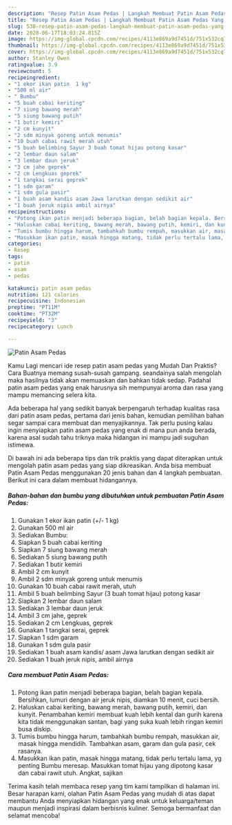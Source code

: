 ```yaml
---
description: "Resep Patin Asam Pedas | Langkah Membuat Patin Asam Pedas Yang Enak Dan Mudah"
title: "Resep Patin Asam Pedas | Langkah Membuat Patin Asam Pedas Yang Enak Dan Mudah"
slug: 538-resep-patin-asam-pedas-langkah-membuat-patin-asam-pedas-yang-enak-dan-mudah
date: 2020-06-17T18:03:24.815Z
image: https://img-global.cpcdn.com/recipes/4113e869a9d7451d/751x532cq70/patin-asam-pedas-foto-resep-utama.jpg
thumbnail: https://img-global.cpcdn.com/recipes/4113e869a9d7451d/751x532cq70/patin-asam-pedas-foto-resep-utama.jpg
cover: https://img-global.cpcdn.com/recipes/4113e869a9d7451d/751x532cq70/patin-asam-pedas-foto-resep-utama.jpg
author: Stanley Owen
ratingvalue: 3.9
reviewcount: 5
recipeingredient:
- "1 ekor ikan patin  1 kg"
- "500 ml air"
- " Bumbu"
- "5 buah cabai keriting"
- "7 siung bawang merah"
- "5 siung bawang putih"
- "1 butir kemiri"
- "2 cm kunyit"
- "2 sdm minyak goreng untuk menumis"
- "10 buah cabai rawit merah utuh"
- "5 buah belimbing Sayur 3 buah tomat hijau potong kasar"
- "2 lembar daun salam"
- "3 lembar daun jeruk"
- "3 cm jahe geprek"
- "2 cm Lengkuas geprek"
- "1 tangkai serai geprek"
- "1 sdm garam"
- "1 sdm gula pasir"
- "1 buah asam kandis asam Jawa larutkan dengan sedikit air"
- "1 buah jeruk nipis ambil airnya"
recipeinstructions:
- "Potong ikan patin menjadi beberapa bagian, belah bagian kepala. Bersihkan, lumuri dengan air jeruk nipis, diamkan 10 menit, cuci bersih."
- "Haluskan cabai keriting, bawang merah, bawang putih, kemiri, dan kunyit. Penambahan kemiri membuat kuah lebih kental dan gurih karena kita tidak menggunakan santan, bagi yang suka kuah lebih ringan kemiri busa diskip."
- "Tumis bumbu hingga harum, tambahkah bumbu rempah, masukkan air, masak hingga mendidih. Tambahkan asam, garam dan gula pasir, cek rasanya."
- "Masukkan ikan patin, masak hingga matang, tidak perlu tertalu lama, yg penting Bumbu meresap. Masukkan tomat hijau yang dipotong kasar dan cabai rawit utuh. Angkat, sajikan"
categories:
- Resep
tags:
- patin
- asam
- pedas

katakunci: patin asam pedas 
nutrition: 121 calories
recipecuisine: Indonesian
preptime: "PT11M"
cooktime: "PT32M"
recipeyield: "3"
recipecategory: Lunch

---
```



![Patin Asam Pedas](https://img-global.cpcdn.com/recipes/4113e869a9d7451d/751x532cq70/patin-asam-pedas-foto-resep-utama.jpg)

Kamu Lagi mencari ide resep patin asam pedas yang Mudah Dan Praktis? Cara Buatnya memang susah-susah gampang. seandainya salah mengolah maka hasilnya tidak akan memuaskan dan bahkan tidak sedap. Padahal patin asam pedas yang enak harusnya sih mempunyai aroma dan rasa yang mampu memancing selera kita.



Ada beberapa hal yang sedikit banyak berpengaruh terhadap kualitas rasa dari patin asam pedas, pertama dari jenis bahan, kemudian pemilihan bahan segar sampai cara membuat dan menyajikannya. Tak perlu pusing kalau ingin menyiapkan patin asam pedas yang enak di mana pun anda berada, karena asal sudah tahu triknya maka hidangan ini mampu jadi suguhan istimewa.


Di bawah ini ada beberapa tips dan trik praktis yang dapat diterapkan untuk mengolah patin asam pedas yang siap dikreasikan. Anda bisa membuat Patin Asam Pedas menggunakan 20 jenis bahan dan 4 langkah pembuatan. Berikut ini cara dalam membuat hidangannya.

<!--inarticleads1-->

##### Bahan-bahan dan bumbu yang dibutuhkan untuk pembuatan Patin Asam Pedas:

1. Gunakan 1 ekor ikan patin (+/- 1 kg)
1. Gunakan 500 ml air
1. Sediakan  Bumbu:
1. Siapkan 5 buah cabai keriting
1. Siapkan 7 siung bawang merah
1. Sediakan 5 siung bawang putih
1. Sediakan 1 butir kemiri
1. Ambil 2 cm kunyit
1. Ambil 2 sdm minyak goreng untuk menumis
1. Gunakan 10 buah cabai rawit merah, utuh
1. Ambil 5 buah belimbing Sayur (3 buah tomat hijau) potong kasar
1. Siapkan 2 lembar daun salam
1. Sediakan 3 lembar daun jeruk
1. Ambil 3 cm jahe, geprek
1. Sediakan 2 cm Lengkuas, geprek
1. Gunakan 1 tangkai serai, geprek
1. Siapkan 1 sdm garam
1. Gunakan 1 sdm gula pasir
1. Sediakan 1 buah asam kandis/ asam Jawa larutkan dengan sedikit air
1. Sediakan 1 buah jeruk nipis, ambil airnya




<!--inarticleads2-->

##### Cara membuat Patin Asam Pedas:

1. Potong ikan patin menjadi beberapa bagian, belah bagian kepala. Bersihkan, lumuri dengan air jeruk nipis, diamkan 10 menit, cuci bersih.
1. Haluskan cabai keriting, bawang merah, bawang putih, kemiri, dan kunyit. Penambahan kemiri membuat kuah lebih kental dan gurih karena kita tidak menggunakan santan, bagi yang suka kuah lebih ringan kemiri busa diskip.
1. Tumis bumbu hingga harum, tambahkah bumbu rempah, masukkan air, masak hingga mendidih. Tambahkan asam, garam dan gula pasir, cek rasanya.
1. Masukkan ikan patin, masak hingga matang, tidak perlu tertalu lama, yg penting Bumbu meresap. Masukkan tomat hijau yang dipotong kasar dan cabai rawit utuh. Angkat, sajikan




Terima kasih telah membaca resep yang tim kami tampilkan di halaman ini. Besar harapan kami, olahan Patin Asam Pedas yang mudah di atas dapat membantu Anda menyiapkan hidangan yang enak untuk keluarga/teman maupun menjadi inspirasi dalam berbisnis kuliner. Semoga bermanfaat dan selamat mencoba!
